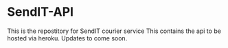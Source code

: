 # SendIT-API
This is the repostitory for SendIT courier service
This contains the api to be hosted via heroku.
Updates to come soon.